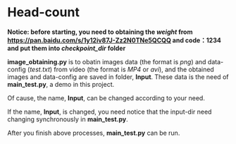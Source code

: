 # Head-count

**Notice: before starting, you need to obtaining the *weight* from https://pan.baidu.com/s/1y12iv87J-Zz2N0TNe5QCQQ and code：1234 and put them into *checkpoint_dir* folder**

**image_obtaining.py** is to obatin images data (the format is *png*) and data-config (*test.txt*) from video (the format is *MP4* or *avi*), and the obtained images and data-config are saved in folder, **Input**. These data is the need of **main_test.py**, a demo in this project.

Of cause, the name, **Input**, can be changed according to your need. 

If the name, **Input**, is changed, you need notice that the input-dir need changing synchronously in **main_test.py**.

After you finish above processes, **main_test.py** can be run.
